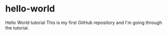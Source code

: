 # hello-world
Hello World tutorial
This is my first GitHub repository and I'm going through the tutorial.
